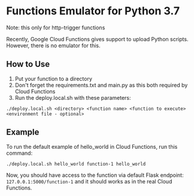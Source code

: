 # Functions Emulator for Python 3.7
Note: this only for http-trigger functions

Recently, Google Cloud Functions gives support to upload Python scripts. However, there is no emulator for this.

## How to Use
1. Put your function to a directory
2. Don't forget the requirements.txt and main.py as this both required by Cloud Functions
3. Run the deploy.local.sh with these parameters:
```
./deploy.local.sh <directory> <function name> <function to execute> <environment file - optional>
```

## Example
To run the default example of hello_world in Cloud Functions, run this command:
```
./deploy.local.sh hello_world function-1 hello_world
```
Now, you should have access to the function via default Flask endpoint: `127.0.0.1:5000/function-1` and it should works as in the real Cloud Functions.
